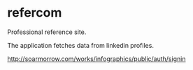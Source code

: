 # refercom
Professional reference site.

The application fetches data from linkedin profiles.

http://soarmorrow.com/works/infographics/public/auth/signin
